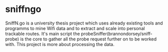 # sniffngo
SniffN.go is a university thesis project which uses already existing tools and programms to mine Wifi data and to extract and scale into personal trackable routes.
It's main script the probeSniffer(brannondorsey/sniff-probe) is the core to gather all the probe request further on to be worked with. This project is more about processing the data.

